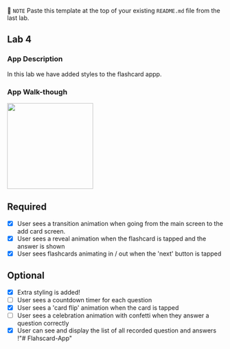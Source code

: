 📝 `NOTE` Paste this template at the top of your existing `README.md` file from the last lab.

## Lab 4

### App Description
In this lab we have added styles to the flashcard appp.

### App Walk-though


<img src="https://github.com/johnwidno/Flahscard-App/assets/100108327/fe177736-b96e-4284-a424-5c7f07ecbe28" width=200><br>


## Required
- [x] User sees a transition animation when going from the main screen to the add card screen.
- [x] User sees a reveal animation when the flashcard is tapped and the answer is shown
- [x] User sees flashcards animating in / out when the 'next' button is tapped

## Optional
- [x] Extra styling is added!
- [ ] User sees a countdown timer for each question
- [x] User sees a 'card flip' animation when the card is tapped
- [ ] User sees a celebration animation with confetti when they answer a question correctly
- [x] User can see and display the list of all recorded question and answers !"# Flahscard-App" 
